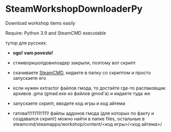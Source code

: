 # SteamWorkshopDownloaderPy
Download workshop items easily

Require: Python 3.9 and SteamCMD executable

тутор для русских:
* **ogo! vam poveзlo!**
  
* стимворкшопдовнлоадер закрыли, поэтому вот скрипт
* скачиваете [SteamCMD](https://steamcdn-a.akamaihd.net/client/installer/steamcmd.zip), кидаете в папку со скриптом и просто запускаете его
* если нужен extractor файлов гмода, то достаёте где-то распаковщик архивов .gma (gmad.exe из файлов gmod'а) и кидаете туда же
* запускаете скрипт, вводите код игры и код айтема
* гатова!!!!1111!!111! файлы аддонов гмода (для которых по факту и создавался скрипт) можно найти в папке files, остальные в steamcmd/steamapps/workshop/content/<код игры>/<код айтема>/
  
